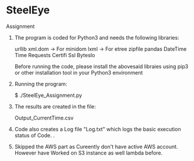 # SteelEye
Assignment

1) The program is coded for Python3 and needs the following libraries:

	urllib
	xml.dom -> For minidom
	lxml 	-> For etree
	zipfile
	pandas
  DateTime
  Time
  Requests
  Certifi
  Ssl
  BytesIo

   Before running the code, please install the abovesaid libraies using pip3 or other installation tool in your Python3 environment

2) Running the program:

	$ ./SteelEye_Assignment.py


3) The results are created in the file:

	Output_CurrentTime.csv 
  
 4) Code also creates a Log file "Log.txt" which logs the basic execution status of Code.
 .
 5) Skipped the AWS part as Cureently don't have active AWS account. However have Worked on S3 instance as well lambda before.
